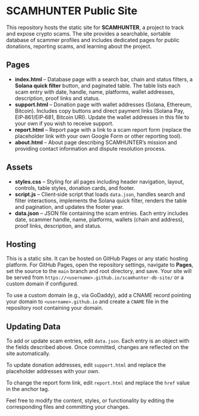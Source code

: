 # SCAMHUNTER Public Site

This repository hosts the static site for **SCAMHUNTER**, a project to track and expose crypto scams. The site provides a searchable, sortable database of scammer profiles and includes dedicated pages for public donations, reporting scams, and learning about the project.

## Pages

- **index.html** – Database page with a search bar, chain and status filters, a **Solana quick filter** button, and paginated table. The table lists each scam entry with date, handle, name, platforms, wallet addresses, description, proof links and status.
- **support.html** – Donation page with wallet addresses (Solana, Ethereum, Bitcoin). Includes copy buttons and direct payment links (Solana Pay, EIP‑861/EIP‑681, Bitcoin URI). Update the wallet addresses in this file to your own if you wish to receive support.
- **report.html** – Report page with a link to a scam report form (replace the placeholder link with your own Google Form or other reporting tool).
- **about.html** – About page describing SCAMHUNTER’s mission and providing contact information and dispute resolution process.

## Assets

- **styles.css** – Styling for all pages including header navigation, layout, controls, table styles, donation cards, and footer.
- **script.js** – Client‑side script that loads `data.json`, handles search and filter interactions, implements the Solana quick filter, renders the table and pagination, and updates the footer year.
- **data.json** – JSON file containing the scam entries. Each entry includes date, scammer handle, name, platforms, wallets (chain and address), proof links, description, and status.

## Hosting

This is a static site. It can be hosted on GitHub Pages or any static hosting platform. For GitHub Pages, open the repository settings, navigate to **Pages**, set the source to the `main` branch and root directory, and save. Your site will be served from `https://<username>.github.io/scamhunter-db-site/` or a custom domain if configured.

To use a custom domain (e.g., via GoDaddy), add a CNAME record pointing your domain to `<username>.github.io` and create a `CNAME` file in the repository root containing your domain.

## Updating Data

To add or update scam entries, edit `data.json`. Each entry is an object with the fields described above. Once committed, changes are reflected on the site automatically.

To update donation addresses, edit `support.html` and replace the placeholder addresses with your own.

To change the report form link, edit `report.html` and replace the `href` value in the anchor tag.

Feel free to modify the content, styles, or functionality by editing the corresponding files and committing your changes.
